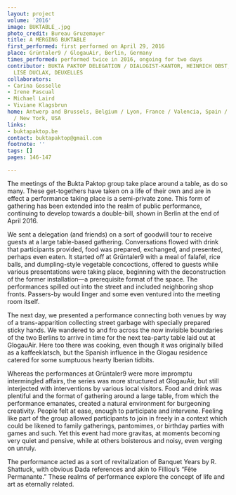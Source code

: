```yaml
---
layout: project
volume: '2016'
image: BUKTABLE_.jpg
photo_credit: Bureau Gruzemayer
title: A MERGING BUKTABLE
first_performed: first performed on April 29, 2016
place: Grüntaler9 / GlogauAir, Berlin, Germany
times_performed: performed twice in 2016, ongoing for two days
contributor: BUKTA PAKTOP DELEGATION / DIALOGIST-KANTOR, HEINRICH OBST, JULIEN CELDRAN,
  LISE DUCLAX, DEUXELLES
collaborators:
- Carina Gosselle
- Irene Pascual
- Michael Laird
- Viviane Klagsbrun
home: Antwerp and Brussels, Belgium / Lyon, France / Valencia, Spain / Berlin, Germany
  / New York, USA
links:
- buktapaktop.be
contact: buktapaktop@gmail.com
footnote: ''
tags: []
pages: 146-147

---
```


The meetings of the Bukta Paktop group take place around a table, as do so many. These get-togethers have taken on a life of their own and are in effect a performance taking place is a semi-private zone. This form of gathering has been extended into the realm of public performance, continuing to develop towards a double-bill, shown in Berlin at the end of April 2016.

We sent a delegation (and friends) on a sort of goodwill tour to receive guests at a large table-based gathering. Conversations flowed with drink that participants provided, food was prepared, exchanged, and presented, perhaps even eaten. It started off at Grüntaler9 with a meal of falafel, rice balls, and dumpling-style vegetable concoctions, offered to guests while various presentations were taking place, beginning with the deconstruction of the former installation—a prerequisite format of the space. The performances spilled out into the street and included neighboring shop fronts. Passers-by would linger and some even ventured into the meeting room itself.

The next day, we presented a performance connecting both venues by way of a trans-apparition collecting street garbage with specially prepared sticky hands. We wandered to and fro across the now invisible boundaries of the two Berlins to arrive in time for the next tea-party table laid out at GlogauAir. Here too there was cooking, even though it was originally billed as a kaffeeklatsch, but the Spanish influence in the Glogau residence catered for some sumptuous hearty Iberian tidbits.

Whereas the performances at Grüntaler9 were more impromptu intermingled affairs, the series was more structured at GlogauAir, but still interjected with interventions by various local visitors. Food and drink was plentiful and the format of gathering around a large table, from which the performance emanates, created a natural environment for burgeoning creativity. People felt at ease, enough to participate and intervene. Feeling like part of the group allowed participants to join in freely in a context which could be likened to family gatherings, pantomimes, or birthday parties with games and such. Yet this event had more gravitas, at moments becoming very quiet and pensive, while at others boisterous and noisy, even verging on unruly.

The performance acted as a sort of revitalization of Banquet Years by R. Shattuck, with obvious Dada references and akin to Filliou’s “Fête Permanante.” These realms of performance explore the concept of life and art as eternally related.
